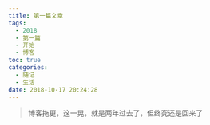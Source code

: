 ```yaml
---
title: 第一篇文章
tags:
  - 2018
  - 第一篇
  - 开始
  - 博客
toc: true
categories:
  - 随记
  - 生活
date: 2018-10-17 20:24:28
---
```


> 博客拖更，这一晃，就是两年过去了，但终究还是回来了

